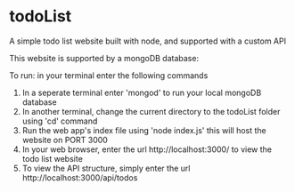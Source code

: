 # todoList

A simple todo list website built with node, and supported with a custom API

This website is supported by a mongoDB database:

To run: in your terminal enter the following commands
1) In a seperate terminal enter 'mongod' to run your local mongoDB database
2) In another terminal, change the current directory to the todoList folder using 'cd' command
3) Run the web app's index file using 'node index.js' this will host the website on PORT 3000
4) In your web browser, enter the url http://localhost:3000/ to view the todo list website
5) To view the API structure, simply enter the url http://localhost:3000/api/todos
